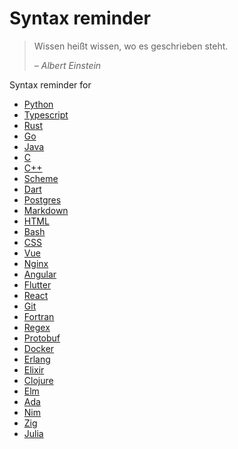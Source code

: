 <!-- markdownlint-disable MD033 -->

# Syntax reminder

> Wissen heißt wissen, wo es geschrieben steht.
>
> &ndash; <cite>Albert Einstein</cite>

Syntax reminder for

- [Python](/syntax_reminder/01_python.md)
- [Typescript](/syntax_reminder/02_typescript.md)
- [Rust](/syntax_reminder/03_rust.md)
- [Go](/syntax_reminder/04_go.md)
- [Java](/syntax_reminder/05_java.md)
- [C](/syntax_reminder/06_c.md)
- [C++](/syntax_reminder/07_cpp.md)
- [Scheme](/syntax_reminder/08_scheme.md)
- [Dart](/syntax_reminder/09_dart.md)
- [Postgres](/syntax_reminder/10_postgres.md)
- [Markdown](/syntax_reminder/11_markdown.md)
- [HTML](/syntax_reminder/12_html.md)
- [Bash](/syntax_reminder/13_bash.md)
- [CSS](/syntax_reminder/14_css.md)
- [Vue](/syntax_reminder/15_vue.md)
- [Nginx](/syntax_reminder/16_nginx.md)
- [Angular](/syntax_reminder/17_angular.md)
- [Flutter](/syntax_reminder/18_flutter.md)
- [React](/syntax_reminder/19_react.md)
- [Git](/syntax_reminder/20_git.md)
- [Fortran](/syntax_reminder/21_fortran.md)
- [Regex](/syntax_reminder/22_regex.md)
- [Protobuf](/syntax_reminder/23_protobuf.md)
- [Docker](/syntax_reminder/24_docker.md)
- [Erlang](/syntax_reminder/25_erlang.md)
- [Elixir](/syntax_reminder/26_elixir.md)
- [Clojure](/syntax_reminder/27_clojure.md)
- [Elm](/syntax_reminder/28_elm.md)
- [Ada](/syntax_reminder/29_ada.md)
- [Nim](/syntax_reminder/30_nim.md)
- [Zig](/syntax_reminder/31_zig.md)
- [Julia](/syntax_reminder/32_julia.md)
